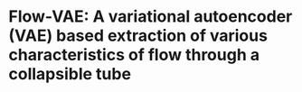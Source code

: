 # Flow-VAE: A variational autoencoder (VAE) based extraction of various characteristics of flow through a collapsible tube 
